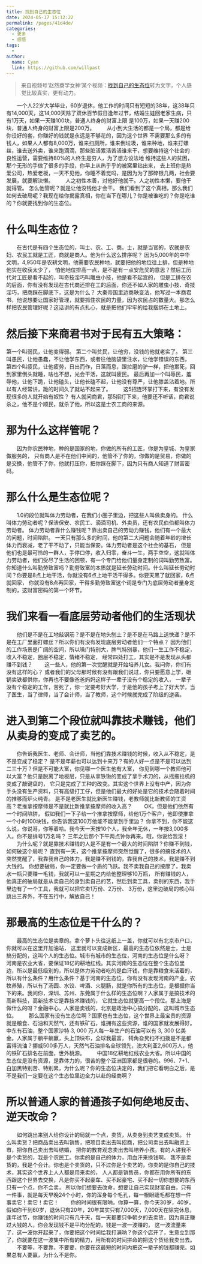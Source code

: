 ```yaml
---
title: 找到自己的生态位
date: 2024-05-17 15:12:22
permalink: /pages/41d4de/
categories:
  - 更多
  - 感悟
tags:
  - 
author: 
  name: Cyan
  link: https://github.com/willpast
---
```

> 来自视频号‘赵然商学女神’某个视频：[找到自己的生态位](http://www.douyin.com/aweme/v1/play/?video_id=v0200fg10000coala9jc77ubr5pfpfn0)转为文字，个人感觉比较真实，更有动力。  


    一个人22岁大学毕业，60岁退休，他工作的时间只有短短的38年，这38年只有14,000天，这14,000天除了双休百节假日逢年过节，结婚生娃回老家生病，只有1万天，如果一天赚100块，普通人终身的财富上限 是100万，如果一天赚200块，普通人终身的财富上限是200万。
    从小到大生活的都是一个局，都是给你设好的套，你赚好的钱就是永远是不够花的，因为这个世界 不需要那么多的有钱人，如果人人都有8,000万，谁来扫厕所，谁来倒垃圾，谁来种地，谁来打螺丝，谁去送外卖，谁来跑滴滴，那些脏活累活苦活谁来干，想要维持这个社会的 良性运营，需要维持80%的人终生是穷人，为了想方设法地 维持这些人的贫困，那个无形的手做了很多的手段，你早上从热乎乎的被窝里钻出来， 去上班你是热爱公司，热爱老板，一天不见他，你睡不着觉吗，是因为为了那碎银几两，社会要发展，就要解決懒。
    人之初性本善，对他好他就干。人之初性本懒，要他干就得管。 怎么他管呢？就是让他没钱他才会干。 我们看到了这个真相，那么我们如何去破局呢？我现在给你揭露真相，你在当下在哪儿？你是被谁吃的？你是吃谁的？你就要找到你的生态位。

# 什么叫生态位？
    在古代是有四个生态位的，叫士、农、工、商。士，就是当官的，农就是农妇、农民工就是工匠，商就是商人。他为什么这么排序呢？ 因为5,000年的中华文明，4,950年是农耕文明，他需要农民种地，就要把他的地位往上排，但是种地他实在收获太少了， 怕他地位排高一点，是不是有一点安危奖的意思？然后工历代对工匠是看不起的，叫奇技淫巧叫雕虫小技，他是看不起宫的， 但是工排在农的后面，你有没有发现在古代商还排在工的后面，你还不如人家的雕虫小技、奇技淫巧，把商踩在脚底下，这是为什么？ 大秦帝国里边商鞅变法，他写过一本商君书，他说想要让国家好管理，就要抓住农民的力量，因为农民占的数量大。那怎么样把农民管理好呢？这话讲的有点扎心，就是把他们牢牢的给我捆绑在土地上。

# 然后接下来商君书对于民有五大策略：
第一个叫弱民，让他变得弱。
第二个叫贫民，让他穷，没钱的他就老实了。
第三叫愚民，让他愚蠢，不让他学东西，或者往他脑袋里注水，让他学错误的东西，
第四个叫疲民，让他疲劳，日出而作，日落而息，跟拉磨的驴一样，把他累死，回到家里倒头就睡，啥也不想，光会干活，这就叫疲民。
最后再加一个叫辱民，羞辱他，让他下跪，让他磕头，让他长磕不起，让他没有尊严，让他膝盖沾着地。所以有人经常讲，跪的时间久了就站不起来了。
    这5招连环掌打下来，有没有发现很多的人就开始有奴性？ 有人就问商君，那5招打下来，他要还不听话，商君说杀之，他不是个顺民，就杀了他，所以这是士农工商的来源。

# 那为什么这样管呢？
    因为你农民种地，种的是国家的地，你做的所有的工匠，你是为皇城、为皇家做服务的， 只有商人是不在他们中间的，他管不了你的，你做的是贸易，你做的是交换，他管不了你，他就打压你，把你踩在脚下，因为只有商人知道了财富密码。

# 那么什么是生态位呢？
    1.0的段位就叫体力劳动者，在我们小圈子里边，把这些人叫做卖身的。 什么叫体力劳动者呢？保洁保安、农民工、滴滴司机、外卖员，还有农民伯伯都叫体力劳动者。 体力劳动者靠什么赚钱呢？靠出卖自己的劳动力赚钱，他们有一个最大的问题，时间陷阱。 一天只有那么多的时间，他的第二大问题会随着年龄的增长体力而衰减，老了干不动了，只能当保安。体力劳动者是这个社会的基石， 但是他们也是最可怜的一群人，手停口停，收入归零，奋斗一生，两手空空，这就叫体力劳动者，他们受尽了生活的困顿，有一个专门给他们量身定制的词叫勤劳致富。 你知道什么叫勤劳致富吗？勤劳致富的本质就是延长劳动时间。什么叫延长劳动时间？你要是8点上地干活，你就没有6点上地干活干得多。你要天黑了就回家，6点就回家， 你就没有8点再回家，干得多勤劳致富这个词是专门为底层劳动者量身定制的，这财富密码的第一个环节。

# 我们来看一看底层劳动者他们的生活现状
    他们是不是在工地敲钢筋？是不是在地头刨土？是不是在马路上送快递？是不是在工厂里面打螺丝？所以你们有没有发现底层劳动者他们一个特点？ 因为他们的工作场景是广阔的空间，所以嗓门特别大，脾气特别暴，他们一生工作不稳定，收入不稳定，圈层不稳定，情绪不稳定， 经常四处打工，其实是不是发现从头都赚不到钱？
    这一些人，他的第一次觉醒就是开始培养儿女。我问你，你们有没有这样的心？ 或者我们的父母那时候有没有跟我们说过，你只要愿意上学，砸锅卖铁都供你，你再也不要像爸爸妈妈这样子一辈子没有个稳定的收入， 一辈子没有个稳定的工作，苦死了，你一定要考好大学，于是他的孩子考上了好大学，当了医生，当了律师，当了会计师，当了教师，这个时候就完成了阶级的逆袭。

# 进入到第二个段位就叫靠技术赚钱，他们从卖身的变成了卖艺的。
    你告诉我医生、老师、会计师，当他们靠技术赚钱的时候，收入从不稳定，是不是变成了稳定？ 是不是年薪也可以达到十来万？有的人好一点是不是可以达到二三十万？但是不可能大富，你见哪一个医生他有大富， 你见到哪一个教师他可以大富？他只是脱离了地板层，只是从拿铁锹的变成了拿手术刀的，从摇拖拉机的变成了敲键盘的， 它只是完成了工种的改变。其实这个世界上没有中产，因为你手头没有生产资料，只有高级打工仔，但是他们最大的好处是它的技术会随着时间的推移而炉火纯青。 是不是老医生就比新医生赚钱，老教师就比新教师的工资高？老推拿按摩师是不是就比新推拿按摩师的收入高？
    OK，但是他们依然有一个时间陷阱， 假如我们一下子给一个推拿按摩师，给他1万个客户，他即使推拿一个小时100块钱，你告诉我这100万他能不能拿到手里边？ 你拿不到，你不能这么说，你说哥，你等着哈。我今天一天按10个人，我全年无休，一年按3,000多人。你不是排号1万名吗？ 三年之后那个下午两点钟你再来。哦，你说给我滚！
    为什么呢？就是靠技术赚钱的人是不是有一个最大的时间陷阱？你赚不到钱，如何破这个局呢？ 直到有一天，这个推拿按摩师突然觉醒了，很多的搞技术的人突然觉醒了，我靠我自己的体力，我是赚不到钱的，靠我自己的技术，我是赚不到大钱的。 你想要破局，你一定要做一个质的飞跃。我不卖我自己的按摩了，我卖水一瓶只要赚一毛钱，我就可以一星期之内给他整理够10万瓶， 所有赚钱的人，他真正的破局就是从卖自己的身到卖自己的艺，然后到卖工具，卖别的东西，我手里边有了一个工具，我就可以把它卖1万份、2万份、 3万份，这里边破局的核心叫跳出三界外，不在五行中，解放自己！

# 那最高的生态位是干什么的？
    最高的生态位是卖章的。拿个萝卜头往这纸上一盖，你就可以有北京市户口，你就可以在这里开加油站， 这里就可以变成新区，最高的生态位依然是士，士是搞分配的，这叫个人的生态位。城市有城市的生态位，河南的生态位是什么呀？ 河南是农业大省，要保证18亿的耕地红线。其实河南的生态位在整个生态位里边，所以是最低级别的，所以是体力劳动者吃的是血汗钱，你是靠粮食来活着的，所以有什么条件？用什么条件？基于河南的生态位，你有没有发现河南的产业，农牧养殖，所以有了汤圆、水饺、啤酒、火腿肠，就是你所有的生态位，是根据你当下的来。我问你，深圳、苏州、东莞属于什么样的生态位啊？人家属于是搞技术的高新科技，高新技术它是靠技术赚钱的， 它就生态位就更高一个段位。那上海是做什么的呀？金融中心，人家是卖钱的，北京是政治中心搞分配的，这叫城市生态位。
    那么国家有没有生态位啊？国家也有生态位，这个世界上最宝贵的资源就是粮食、石油和天然气，还有铁矿石，谁拥有这些资源，谁的国家就发展得好。中东有石油，整个国家沙特 3, 000 万人每一年生产的石油可以有 3, 300 亿美金。人家属于躺平躺赢，头上顶块布，全球我最富， 犄角旮旯扫不扫拨是不是都富得流油？挪威500多万人，天然气石油排名全球领先，澳大利亚2,600万人，他的铁矿石排名在前面，世外桃源。
    中国18亿耕地红线农业大省。所以中国的生态位是没有资源，是靠体力的，很苦的整个亚洲国家都是很卷的。996、7+1、白加黑特别苦、特别累，为什么呢？你的生态位决定的，我们把它看明白之后，是不是我们一定要在这个生态位里边全力以赴的经商啊？

# 所以普通人家的普通孩子如何绝地反击、逆天改命？
    如何跳出来别人给你设计的局就一个点，卖货，从卖身到卖艺变成卖货。 什么叫卖货？把商品卖出去叫销售，把项目卖出去叫招商，把公司卖出去叫融资上市，把你自己卖出去叫结婚， 把你的教育观念卖出去叫培养小孩。有的人讲我不是个卖货的，我是个农民工。你卖的是自己的体力，用血汗来换钱啊。 我不是卖货的，我是个会计。你也是个卖货的，只不过你是个卖艺的，你卖的是你自己的技术，其实这个世界上人人都是用来卖的， 人人都是销售员，你都在用你所有的东西跟这个世界去交换，凡是你买不起豪车、买不起豪宅、买不起一切你想要的东西只有一个点，你不会卖， 所以你们想要去改命，想要让自己实现财富自由，只有一件事，就是每天早晚24个小时，你的浑身每个毛孔，每一根眼睫毛都在想一件事卖它！卖它！卖它！
    你的时间很有限呐，你算一算，你今天30岁，40岁。假如你干到60岁，退休只有20年，20年其实只有7,000天，7,000天在除完休息， 逢年过节，你赚钱的时间只有几千天，每一天都要只争朝夕的去卖货，因为真正赚过大钱的人，你会发现钱不是平均分配的，钱是一波一波赚的， 这一波流量来了，这一波你开起来了，你要把这个时间给我打满呐？你这个店开了，生意立到那了，你就要在这一波集中所有的精力，用所有的时间拼命的把这个货给我卖出去。
    不要等，不要靠，不要要，你要在这最短的时间内把这一辈子的钱都赚完。如果总有人要赢，为什么不是你。